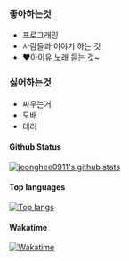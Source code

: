 ### 좋아하는것

- 프로그래밍
- 사람들과 이야기 하는 것 
- [♥️아이유 노래 듣는 것~](https://youtu.be/6-XEjSgyBzc)

### 싫어하는것

- 싸우는거
- 도배
- 테러


#### Github Status

[![jeonghee0911's github stats](https://github-readme-stats.vercel.app/api?username=jeonghee0911)](https://github.com/jeonghee0911)

#### Top languages

[![Top langs](https://github-readme-stats.vercel.app/api/top-langs?username=jeonghee0911)](https://github.com/jeonghee0911)

#### Wakatime
[![Wakatime](https://github-readme-stats.vercel.app/api/wakatime?username=jeonghee0911)](https://github.com/jeonghee0911)
